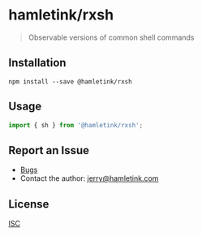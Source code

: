 hamletink/rxsh
=================

> Observable versions of common shell commands

Installation
------------

```
npm install --save @hamletink/rxsh
```

Usage
-----

```js
import { sh } from '@hamletink/rxsh';
```

Report an Issue
---------------

* [Bugs](http://github.com/jhamlet/hamletink-rxsh/issues)
* Contact the author: <jerry@hamletink.com>


License
-------

[ISC](./LICENSE)

